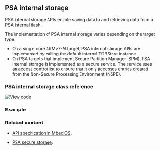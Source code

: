 ## PSA internal storage

PSA internal storage APIs enable saving data to and retrieving data from a PSA internal flash.

The implementation of PSA internal storage varies depending on the target type:

* On a single core ARMv7-M target, PSA internal storage APIs are implemented by calling the default internal TDBStore instance.
* On PSA targets that implement Secure Partition Manager (SPM), PSA internal storage is implemented as a secure service. The service uses an access control list to ensure that it only accesses entries created from the Non-Secure Processing Environment (NSPE).

### PSA internal storage class reference

[![View code](https://www.mbed.com/embed/?type=library)](https://os.mbed.com/docs/development/mbed-os-api-doxy/psa__prot__internal__storage_8h.html)

### Example

### Related content

* [API specification in Mbed OS](../apis/storage.html).

* [PSA secure storage](https://pages.arm.com/PSA-APIs).
